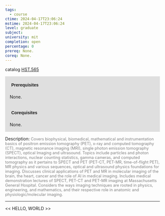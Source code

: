 ```yaml
---
tags:
  - course
ctime: 2024-04-17T23:06:24
mstime: 2024-04-17T23:06:24
level: graduate
subject: 
university: mit
completion: open
percentage: 0
prereq: None.
coreq: None.
---
```


catalog [HST.565](http://student.mit.edu/catalog/mHSTa.html#HST.565)

<span style="display: block; padding: 15px; background-color: rgb(100, 100, 100, 0.2);"><font id="m_prereq4017_0" style="display: block; font-family: Arial, sans-serif; font-weight: bold; padding: 5px">Prerequisites</font><br><span id="prereq4017_0">None.</span></span>
<span style="display: block; padding: 15px; background-color: rgb(100, 100, 100, 0.2);"><font id="m_coreq4017_0" style="display: block; font-family: Arial, sans-serif; font-weight: bold; padding: 5px">Corequisites</font><br><span id="coreq4017_0">None.</span></span>

<font style="">Description:</font>
<font style="color: grey; font-size: 0.8rem;">Covers biophysical, biomedical, mathematical and instrumentation basics of positron emission tomography (PET), x-ray and computed tomography (CT), magnetic resonance imaging (MRI), single photon emission tomography (SPECT), optical Imaging and ultrasound. Topics include particles and photon interactions, nuclear counting statistics, gamma cameras, and computed tomography as it pertains to SPECT and PET (PET-CT, PET-MR, time-of-flight PET), MR physics and various sequences, optical and ultrasound physics foundations for imaging. Discusses clinical applications of PET and MR in molecular imaging of the brain, the heart, cancer and the role of AI in medical imaging. Includes medical demonstration lectures of SPECT, PET-CT and PET-MR imaging at Massachusetts General Hospital. Considers the ways imaging techniques are rooted in physics, engineering, and mathematics, and their respective role in anatomic and physiologic/molecular imaging.</font>



---

<< HELLO, WORLD >>
